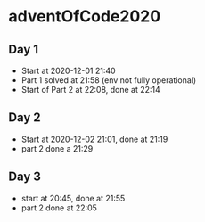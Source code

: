 # adventOfCode2020

## Day 1
- Start at 2020-12-01 21:40
- Part 1 solved at 21:58 (env not fully operational)
- Start of Part 2 at 22:08, done at 22:14

## Day 2
- Start at 2020-12-02 21:01, done at 21:19
- part 2 done a 21:29

## Day 3
- start at 20:45, done at 21:55
- part 2 done at 22:05